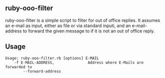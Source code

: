 ## ruby-ooo-filter
ruby-ooo-filter is a simple script to filter for out of office replies. It assumes an e-mail as input, either as file or via standard inputi, and an e-mail-address to forward the given message to if it is not an out of office reply. 

## Usage
```
Usage: ruby-ooo-filter.rb [options] E-MAIL
    -f E-MAIL-ADDRESS,               Address where E-Mails are forwarded to
        --forward-address
```
